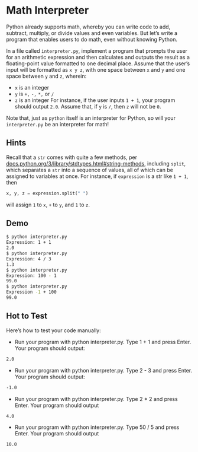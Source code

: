 # Math Interpreter

Python already supports math, whereby you can write code to add, subtract, multiply, or divide values and even variables. But let’s write a program that enables users to do math, even without knowing Python.

In a file called `interpreter.py`, implement a program that prompts the user for an arithmetic expression and then calculates and outputs the result as a floating-point value formatted to one decimal place. Assume that the user’s input will be formatted as `x y z`, with one space between `x` and `y` and one space between `y` and `z`, wherein:

- `x` is an integer
- `y` is `+,` `-,` `*,` or `/`
- `z` is an integer
For instance, if the user inputs `1 + 1`, your program should output `2.0`. Assume that, if `y` is `/`, then `z` will not be `0`.

Note that, just as `python` itself is an interpreter for Python, so will your `interpreter.py` be an interpreter for math!

## Hints

Recall that a `str` comes with quite a few methods, per [docs.python.org/3/library/stdtypes.html#string-methods](https://docs.python.org/3/library/stdtypes.html#string-methods), including `split`, which separates a `str` into a sequence of values, all of which can be assigned to variables at once. For instance, if `expression` is a str like `1 + 1`, then

```python
x, y, z = expression.split(" ")
```

will assign `1` to `x`, `+` to `y`, and `1` to `z`.


## Demo

```bash
$ python interpreter.py
Expression: 1 + 1
2.0
$ python interpreter.py
Expression: 4 / 3
1.3
$ python interpreter.py
Expression: 100 - 1
99.0
$ python interpreter.py
Expression -1 + 100
99.0
```

## Hot to Test

Here’s how to test your code manually:

- Run your program with python interpreter.py. Type 1 + 1 and press Enter. Your program should output:

```bash
2.0 
```

- Run your program with python interpreter.py. Type 2 - 3 and press Enter. Your program should output:

```bash
-1.0
```

- Run your program with python interpreter.py. Type 2 * 2 and press Enter. Your program should output

```bash
4.0
```

- Run your program with python interpreter.py. Type 50 / 5 and press Enter. Your program should output

```bash
10.0
```

